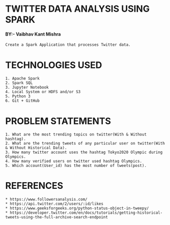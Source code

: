 # TWITTER DATA ANALYSIS USING SPARK
####    BY:- Vaibhav Kant Mishra

    Create a Spark Application that processes Twitter data.

# TECHNOLOGIES USED

    1. Apache Spark
    2. Spark SQL
    3. Jupyter Notebook
    4. Local System or HDFS and/or S3
    5. Python 3
    6. Git + GitHub

# PROBLEM STATEMENTS
    1. What are the most trending topics on twitter(With & Without hashtag).
    2. What are the trending tweets of any particular user on twitter(With & Without Historical Data). 
    3. How many twitter account uses the hashtag Tokyo2020 Olympic during Olympics.
    4. How many verified users on twitter used hashtag Olympics.
    5. Which account(User_id) has the most number of tweets(post).

# REFERENCES
    * https://www.followersanalysis.com/
    * https://api.twitter.com/2/users/:id/likes
    * https://www.geeksforgeeks.org/python-status-object-in-tweepy/
    * https://developer.twitter.com/en/docs/tutorials/getting-historical-tweets-using-the-full-archive-search-endpoint
